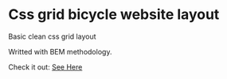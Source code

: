 # Css grid bicycle website layout
Basic clean css grid layout

Writted with BEM methodology.

Check it out: 
[See Here](https://yuliaalexeev.github.io/css-grid-bicycle-website-layout/ "css grid bicycle website layout")
